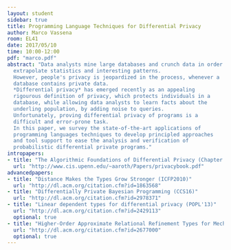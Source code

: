 ```yaml
---
layout: student
sidebar: true
title: Programming Language Techniques for Differential Privacy
author: Marco Vassena
room: EL41
date: 2017/05/10
time: 10:00-12:00
pdf: "marco.pdf"
abstract: "Data analysts mine large databases and crunch data in order to
  extrapolate statistics and interesting patterns.
  However, people's privacy is jeopardized in the process, whenever a
  database contains private data.
  *Differential privacy* has emerged recently as an appealing
  rigourous definition of privacy, which protects individuals in a
  database, while allowing data analysts to learn facts about the
  underling population, by adding noise to queries.
  Unfortunately, proving differential privacy of programs is a
  difficult and error-prone task.
  In this paper, we survey the state-of-the-art applications of
  programming languages techniques to develop principled approaches
  and tool support to ease the analysis and verification of
  probabilistic differential private programs."
intropapers:
- title: "The Algorithmic Foundations of Differential Privacy (Chapter 1-2)"
  url: "http://www.cis.upenn.edu/~aaroth/Papers/privacybook.pdf"
advancedpapers:
- title: "Distance Makes the Types Grow Stronger (ICFP2010)"
  url: "http://dl.acm.org/citation.cfm?id=1863568"
- title: "Differentially Private Bayesian Programming (CCS16)"
  url: "http://dl.acm.org/citation.cfm?id=2978371"
- title: "Linear dependent types for differential privacy (POPL'13)"
  url: "http://dl.acm.org/citation.cfm?id=2429113"
  optional: true
- title: "Higher-Order Approximate Relational Refinement Types for Mechanism Design and Differential Privacy (POPL'15)"
  url: "http://dl.acm.org/citation.cfm?id=2677000"
  optional: true
---
```



